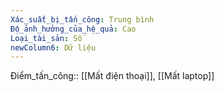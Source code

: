 ```yaml
---
Xác_suất_bị_tấn_công: Trung bình
Độ_ảnh_hưởng_của_hệ_quả: Cao
Loại_tài_sản: Số
newColumn6: Dữ liệu
---
```

Điểm_tấn_công:: [[Mất điện thoại]], [[Mất laptop]]
